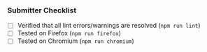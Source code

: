 ### Submitter Checklist

- [ ] Verified that all lint errors/warnings are resolved (`npm run lint`)
- [ ] Tested on Firefox (`npm run firefox`)
- [ ] Tested on Chromium (`npm run chromium`)
